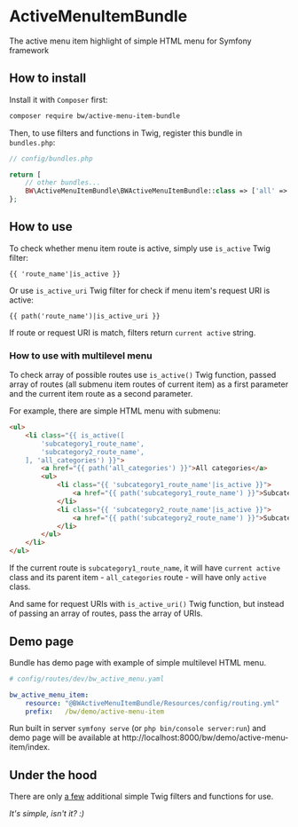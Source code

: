 ActiveMenuItemBundle
====================

The active menu item highlight of simple HTML menu for Symfony framework

## How to install

Install it with `Composer` first:

```bash
composer require bw/active-menu-item-bundle
```

Then, to use filters and functions in Twig, register this bundle in `bundles.php`: 

```php
// config/bundles.php

return [
    // other bundles...
    BW\ActiveMenuItemBundle\BWActiveMenuItemBundle::class => ['all' => true],
};
```

## How to use

To check whether menu item route is active, simply use `is_active` Twig filter:

```twig
{{ 'route_name'|is_active }}
````

Or use `is_active_uri` Twig filter for check if menu item's request URI is active:

```twig
{{ path('route_name')|is_active_uri }}
```

If route or request URI is match, filters return `current active` string.

### How to use with multilevel menu

To check array of possible routes use `is_active()` Twig function,
passed array of routes (all submenu item routes of current item)
as a first parameter and the current item route as a second parameter.

For example, there are simple HTML menu with submenu:

```html
<ul>
    <li class="{{ is_active([
        'subcategory1_route_name',
        'subcategory2_route_name',
    ], 'all_categories') }}">
        <a href="{{ path('all_categories') }}">All categories</a>
        <ul>
            <li class="{{ 'subcategory1_route_name'|is_active }}">
                <a href="{{ path('subcategory1_route_name') }}">Subcategory 1</a>
            </li>
            <li class="{{ 'subcategory2_route_name'|is_active }}">
                <a href="{{ path('subcategory2_route_name') }}">Subcategory 2</a>
            </li>
        </ul>
    </li>
</ul>
```

If the current route is `subcategory1_route_name`, it will have `current active` class
and its parent item - `all_categories` route - will have only `active` class.

And same for request URIs with `is_active_uri()` Twig function, but instead of passing
an array of routes, pass the array of URIs.

## Demo page

Bundle has demo page with example of simple multilevel HTML menu.
```yaml
# config/routes/dev/bw_active_menu.yaml

bw_active_menu_item:
    resource: "@BWActiveMenuItemBundle/Resources/config/routing.yml"
    prefix:   /bw/demo/active-menu-item
```

Run built in server `symfony serve` (or `php bin/console server:run`) and demo page
will be available at http://localhost:8000/bw/demo/active-menu-item/index.
 
## Under the hood

There are only [a few][1] additional simple Twig filters and functions for use.

*It's simple, isn't it? :)*


[1]: https://github.com/bocharsky-bw/ActiveMenuItemBundle/blob/master/src/BW/ActiveMenuItemBundle/Twig/BWExtension.php
